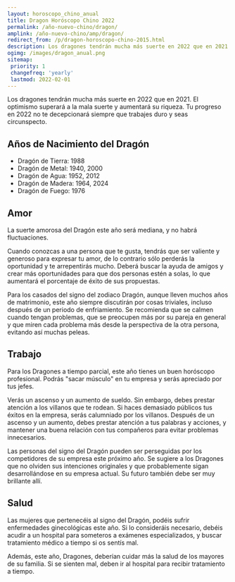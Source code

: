 ```yaml
---
layout: horoscopo_chino_anual
title: Dragon Horóscopo Chino 2022
permalink: /año-nuevo-chino/dragon/
amplink: /año-nuevo-chino/amp/dragon/
redirect_from: /p/dragon-horoscopo-chino-2015.html
description: Los dragones tendrán mucha más suerte en 2022 que en 2021. El optimismo superará a la mala suerte y aumentará su riqueza. Tu progreso en 2022 no te decepcionará siempre que trabajes duro y seas circunspecto.
ogimg: /images/dragon_anual.png
sitemap:
 priority: 1
 changefreq: 'yearly'
 lastmod: 2022-02-01
---
```


Los dragones tendrán mucha más suerte en 2022 que en 2021. El optimismo superará a la mala suerte y aumentará su riqueza. Tu progreso en 2022 no te decepcionará siempre que trabajes duro y seas circunspecto.

## Años de Nacimiento del Dragón
 - Dragón de Tierra: 1988
 - Dragón de Metal: 1940, 2000
 - Dragón de Agua: 1952, 2012
 - Dragón de Madera: 1964, 2024
 - Dragón de Fuego: 1976

## Amor
La suerte amorosa del Dragón este año será mediana, y no habrá fluctuaciones.

Cuando conozcas a una persona que te gusta, tendrás que ser valiente y generoso para expresar tu amor, de lo contrario sólo perderás la oportunidad y te arrepentirás mucho. Deberá buscar la ayuda de amigos y crear más oportunidades para que dos personas estén a solas, lo que aumentará el porcentaje de éxito de sus propuestas.

Para los casados del signo del zodiaco Dragón, aunque lleven muchos años de matrimonio, este año siempre discutirán por cosas triviales, incluso después de un periodo de enfriamiento. Se recomienda que se calmen cuando tengan problemas, que se preocupen más por su pareja en general y que miren cada problema más desde la perspectiva de la otra persona, evitando así muchas peleas.

## Trabajo
Para los Dragones a tiempo parcial, este año tienes un buen horóscopo profesional. Podrás "sacar músculo" en tu empresa y serás apreciado por tus jefes.

Verás un ascenso y un aumento de sueldo. Sin embargo, debes prestar atención a los villanos que te rodean. Si haces demasiado públicos tus éxitos en la empresa, serás calumniado por los villanos. Después de un ascenso y un aumento, debes prestar atención a tus palabras y acciones, y mantener una buena relación con tus compañeros para evitar problemas innecesarios.

Las personas del signo del Dragón pueden ser perseguidas por los competidores de su empresa este próximo año. Se sugiere a los Dragones que no olviden sus intenciones originales y que probablemente sigan desarrollándose en su empresa actual. Su futuro también debe ser muy brillante allí.

## Salud
Las mujeres que pertenecéis al signo del Dragón, podéis sufrir enfermedades ginecológicas este año. Si lo consideráis necesario, debéis acudir a un hospital para someteros a exámenes especializados, y buscar tratamiento médico a tiempo si os sentís mal.

Además, este año, Dragones, deberían cuidar más la salud de los mayores de su familia. Si se sienten mal, deben ir al hospital para recibir tratamiento a tiempo.
